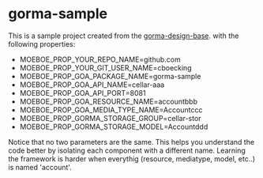 # gorma-sample
This is a sample project created from the [gorma-design-base](https://github.com/cboecking/goa-design-base). with the following properties:

* MOEBOE_PROP_YOUR_REPO_NAME=github.com
* MOEBOE_PROP_YOUR_GIT_USER_NAME=cboecking
* MOEBOE_PROP_GOA_PACKAGE_NAME=gorma-sample
* MOEBOE_PROP_GOA_API_NAME=cellar-aaa
* MOEBOE_PROP_GOA_API_PORT=8081
* MOEBOE_PROP_GOA_RESOURCE_NAME=accountbbb
* MOEBOE_PROP_GOA_MEDIA_TYPE_NAME=Accountccc
* MOEBOE_PROP_GORMA_STORAGE_GROUP=cellar-stor
* MOEBOE_PROP_GORMA_STORAGE_MODEL=Accountddd

Notice that no two parameters are the same. This helps you understand the code better by isolating each component with a different name. Learning the framework is harder when everythig (resource, mediatype, model, etc..) is named 'account'.
